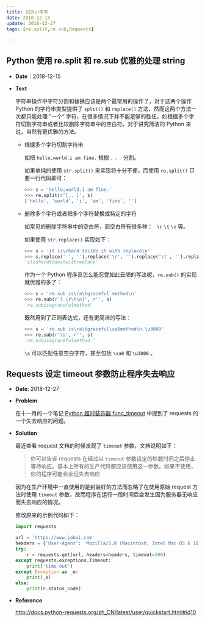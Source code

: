 ```yaml
---
title: 记仇小本本
date: 2018-12-15
update: 2018-12-27
tags: [re.split,re.sub,Requests]

---
```


## Python 使用 re.split 和 re.sub 优雅的处理 string

- **Date**：2018-12-15

- **Text**

  字符串操作中字符分割和替换应该是两个最常用的操作了，对于这两个操作 Python 的字符串类型提供了 `split()` 和 `replace()` 方法，然而这两个方法一次都只能处理 ”一个“ 字符，在很多情况下并不能足够的胜任，如根据多个字符切割字符串或者比较删除字符串中的空白符。对于讲究简洁的 Python 来说，当然有更优雅的方法。

  - 根据多个字符切割字符串

    如把 `hello,world.i am fine.` 根据 `,` `.` ` ` 分割。

    如果单纯的使用 `str.split()` 来实现将十分不便，而使用 `re.split()` 只要一行代码即可：

    ```python
    >>> s = 'hello,world.i am fine.'
    >>> re.split(r'[,. ]', s)
    ['hello', 'world', 'i', 'am', 'fine', '']
    ```

  - 删除多个字符或者把多个字符替换成特定的字符

    如常见的删除字符串中的空白符，而空白符有很多种：` ` `\r` `\t` `\n`  等。

    如果使用 `str.replace()` 实现如下：

    ```python
    >>> s = 'it is\rhard to\tdo it with replace\n'
    >>> s.replace(' ', '').replace('\r', '').replace('\t', '').replace('\n', '')
    'itishardtodoitwithreplace'
    ```

    作为一个 Python 程序员怎么能忍受如此丑陋的写法呢，`re.sub()` 的实现就优雅的多了：

    ```python
    >>> s = 're.sub is\ra\tgraceful method\n'
    >>> re.sub(r'[ \r\t\n]', r'', s)
    're.subisagracefulmethod'
    ```

    既然用到了正则表达式，还有更简洁的写法：

    ```python
    >>> s = 're.sub is\ra\tgraceful\xa0method\n.\u3000'
    >>> re.sub(r'\s', r'', s)
    're.subisagracefulmethod.'
    ```

    `\s` 可以匹配任意空白字符，甚至包括 `\xa0` 和 `\u3000` 。

## Requests 设定 timeout 参数防止程序失去响应

- **Date**: 2018-12-27

- **Problem**

  在十一月的一个笔记 [Python 超时装饰器 func_timeout](https://github.com/Docle/incident/blob/master/2018-11-incidents.md#python-%E8%B6%85%E6%97%B6%E8%A3%85%E9%A5%B0%E5%99%A8-func_timeout) 中提到了 requests 的一个失去响应的问题。

- **Solution**

  最近查看 request 文档的时候发现了 `timeout` 参数，文档说明如下：

  > 你可以告诉 requests 在经过以 `timeout` 参数设定的秒数时间之后停止等待响应。基本上所有的生产代码都应该使用这一参数。如果不使用，你的程序可能会永远失去响应

  因为在生产环境中一直使用的是封装好的方法而忽略了在使用原始 request 方法时使用 `timeout` 参数，故而程序在运行一段时间后会发生因为服务器无响应而失去响应的情况。

  修改原来的示例代码如下：

  ```python
  import requests
  
  url = 'https://www.jobui.com'
  headers = {'User-Agent': 'Mozilla/5.0 (Macintosh; Intel Mac OS X 10_11_5) AppleWebKit/537.36 (KHTML, like Gecko) Chrome/50.0.2661.102 Safari/537.36'}
  try:
      r = requests.get(url, headers=headers, timeout=100)
  except requests.exceptions.Timeout:
      print('time out')
  except Exception as _e:
      print(_e)
  else:
      print(r.status_code)
  ```

- **Reference**

  http://docs.python-requests.org/zh_CN/latest/user/quickstart.html#id10
 
